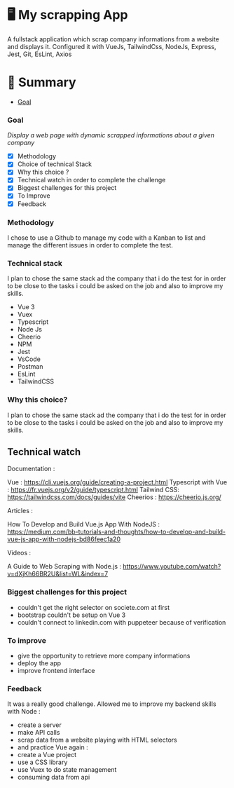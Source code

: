 # 🖥 My scrapping App

A fullstack application which scrap company informations from a website and displays it. Configured it with VueJs, TailwindCss, NodeJs, Express, Jest, Git, EsLint, Axios

# 📜 Summary

- [Goal](#goal)

### Goal

_Display a web page with dynamic scrapped informations about a given company_

- [x] Methodology
- [x] Choice of technical Stack
- [x] Why this choice ?
- [x] Technical watch in order to complete the challenge
- [x] Biggest challenges for this project
- [x] To Improve
- [x] Feedback

### Methodology

I chose to use a Github to manage my code with a Kanban to list and manage the different issues in order to complete the test.

### Technical stack

I plan to chose the same stack ad the company that i do the test for in order to be close to the tasks i could be asked on the job and also to improve my skills.

- Vue 3
- Vuex
- Typescript
- Node Js
- Cheerio
- NPM
- Jest
- VsCode
- Postman
- EsLint
- TailwindCSS

### Why this choice?

I plan to chose the same stack ad the company that i do the test for in order to be close to the tasks i could be asked on the job and also to improve my skills.

## Technical watch

Documentation :

Vue : https://cli.vuejs.org/guide/creating-a-project.html
Typescript with Vue : https://fr.vuejs.org/v2/guide/typescript.html
Tailwind CSS: https://tailwindcss.com/docs/guides/vite
Cheerios : https://cheerio.js.org/

Articles :

How To Develop and Build Vue.js App With NodeJS : https://medium.com/bb-tutorials-and-thoughts/how-to-develop-and-build-vue-js-app-with-nodejs-bd86feec1a20

Videos :

A Guide to Web Scraping with Node.js : https://www.youtube.com/watch?v=dXjKh66BR2U&list=WL&index=7

### Biggest challenges for this project

- couldn't get the right selector on societe.com at first
- bootstrap couldn't be setup on Vue 3
- couldn't connect to linkedin.com with puppeteer because of verification

### To improve

- give the opportunity to retrieve more company informations
- deploy the app
- improve frontend interface

### Feedback

It was a really good challenge. Allowed me to improve my backend skills with Node :

- create a server
- make API calls
- scrap data from a website playing with HTML selectors
- and practice Vue again :
- create a Vue project
- use a CSS library
- use Vuex to do state management
- consuming data from api
